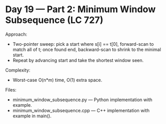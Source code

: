 # Day 19 — Part 2: Minimum Window Subsequence (LC 727)

Approach:
- Two-pointer sweep: pick a start where s[i] == t[0], forward-scan to match all of t; once found end, backward-scan to shrink to the minimal start.
- Repeat by advancing start and take the shortest window seen.

Complexity:
- Worst-case O(n*m) time, O(1) extra space.

Files:
- minimum_window_subsequence.py — Python implementation with example.
- minimum_window_subsequence.cpp — C++ implementation with example in main().
